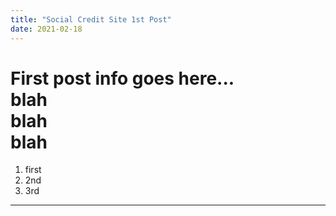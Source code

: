 ```yaml
---
title: "Social Credit Site 1st Post"
date: 2021-02-18
---
```



First post info goes here...  
blah  
blah  
blah  
==========

1) first
2) 2nd
3) 3rd

**********
